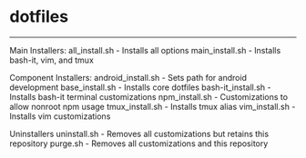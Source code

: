 # dotfiles
-------

Main Installers:
    all_install.sh - Installs all options
    main_install.sh - Installs bash-it, vim, and tmux 

Component Installers:
    android_install.sh - Sets path for android development
    base_install.sh - Installs core dotfiles
    bash-it_install.sh - Installs bash-it terminal customizations
    npm_install.sh - Customizations to allow nonroot npm usage
    tmux_install.sh - Installs tmux alias
    vim_install.sh - Installs vim customizations

Uninstallers
    uninstall.sh - Removes all customizations but retains this repository
    purge.sh - Removes all customizations and this repository
